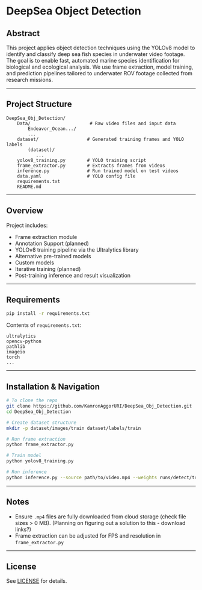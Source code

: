 # DeepSea Object Detection

## Abstract

This project applies object detection techniques using the YOLOv8 model to identify and classify deep sea fish species in underwater video footage. The goal is to enable fast, automated marine species identification for biological and ecological analysis. We use frame extraction, model training, and prediction pipelines tailored to underwater ROV footage collected from research missions.

---

## Project Structure

```
DeepSea_Obj_Detection/
    Data/                      # Raw video files and input data
        Endeavor_Ocean.../
        ...
    dataset/                  # Generated training frames and YOLO labels
        (dataset)/
           ...
    yolov8_training.py        # YOLO training script
    frame_extractor.py        # Extracts frames from videos
    inference.py              # Run trained model on test videos
    data.yaml                 # YOLO config file
    requirements.txt
    README.md
```

---

## Overview

Project includes:

* Frame extraction module
* Annotation Support (planned)
* YOLOv8 training pipeline via the Ultralytics library
* Alternative pre-trained models
* Custom models
* Iterative training (planned)
* Post-training inference and result visualization

---

## Requirements

```bash
pip install -r requirements.txt
```

Contents of `requirements.txt`:

```
ultralytics
opencv-python
pathlib
imageio
torch
...
```

---

## Installation & Navigation

```bash
# To clone the repo
git clone https://github.com/KamronAggorURI/DeepSea_Obj_Detection.git
cd DeepSea_Obj_Detection

# Create dataset structure
mkdir -p dataset/images/train dataset/labels/train

# Run frame extraction
python frame_extractor.py

# Train model
python yolov8_training.py

# Run inference
python inference.py --source path/to/video.mp4 --weights runs/detect/train/weights/best.pt
```

---

## Notes

* Ensure `.mp4` files are fully downloaded from cloud storage (check file sizes > 0 MB). (Planning on figuring out a solution to this - download links?)
* Frame extraction can be adjusted for FPS and resolution in `frame_extractor.py`

---

## License

See [LICENSE](LICENSE) for details.
